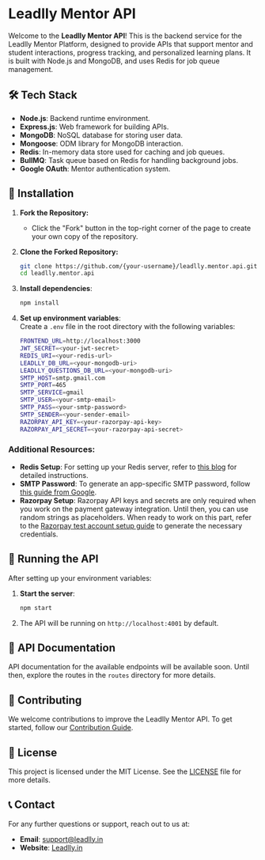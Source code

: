 # Leadlly Mentor API

Welcome to the **Leadlly Mentor API**! This is the backend service for the Leadlly Mentor Platform, designed to provide APIs that support mentor and student interactions, progress tracking, and personalized learning plans. It is built with Node.js and MongoDB, and uses Redis for job queue management.

## 🛠️ Tech Stack

- **Node.js**: Backend runtime environment.
- **Express.js**: Web framework for building APIs.
- **MongoDB**: NoSQL database for storing user data.
- **Mongoose**: ODM library for MongoDB interaction.
- **Redis**: In-memory data store used for caching and job queues.
- **BullMQ**: Task queue based on Redis for handling background jobs.
- **Google OAuth**: Mentor authentication system.

## 🚀 Installation

1. **Fork the Repository:**
   - Click the "Fork" button in the top-right corner of the page to create your own copy of the repository.

2. **Clone the Forked Repository:**
   ```bash
   git clone https://github.com/{your-username}/leadlly.mentor.api.git
   cd leadlly.mentor.api
   ```

3. **Install dependencies**:
    ```bash
    npm install
    ```

4. **Set up environment variables**:  
    Create a `.env` file in the root directory with the following variables:
    
    ```bash
    FRONTEND_URL=http://localhost:3000
    JWT_SECRET=<your-jwt-secret>
    REDIS_URI=<your-redis-url>
    LEADLLY_DB_URL=<your-mongodb-uri>
    LEADLLY_QUESTIONS_DB_URL=<your-mongodb-uri>
    SMTP_HOST=smtp.gmail.com
    SMTP_PORT=465
    SMTP_SERVICE=gmail
    SMTP_USER=<your-smtp-email>
    SMTP_PASS=<your-smtp-password>
    SMTP_SENDER=<your-sender-email>
    RAZORPAY_API_KEY=<your-razorpay-api-key>
    RAZORPAY_API_SECRET=<your-razorpay-api-secret>
    ```

### Additional Resources:
- **Redis Setup**: For setting up your Redis server, refer to [this blog](#) for detailed instructions.
- **SMTP Password**: To generate an app-specific SMTP password, follow [this guide from Google](https://knowledge.workspace.google.com/kb/how-to-create-app-passwords-000009237).
- **Razorpay Setup**: Razorpay API keys and secrets are only required when you work on the payment gateway integration. Until then, you can use random strings as placeholders. When ready to work on this part, refer to the [Razorpay test account setup guide](https://razorpay.com/docs/x/dashboard/test-mode/) to generate the necessary credentials.
    

## 🏃 Running the API

After setting up your environment variables:

1. **Start the server**:
    ```bash
    npm start
    ```

2. The API will be running on `http://localhost:4001` by default.

## 📖 API Documentation

API documentation for the available endpoints will be available soon. Until then, explore the routes in the `routes` directory for more details.

## 🤝 Contributing

We welcome contributions to improve the Leadlly Mentor API. To get started, follow our [Contribution Guide](https://github.com/leadlly/leadlly.mentor.api/blob/main/CONTRIBUTING.md).

## 📝 License

This project is licensed under the MIT License. See the [LICENSE](./LICENSE) file for more details.

## 📞 Contact

For any further questions or support, reach out to us at:
- **Email**: [support@leadlly.in](mailto:support@leadlly.in)
- **Website**: [Leadlly.in](https://leadlly.in)
